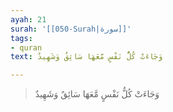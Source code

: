 ```yaml
---
ayah: 21
surah: '[[050-Surah|سورة]]'
tags:
- quran
text: وَجَاءَتْ كُلُّ نَفْسٍ مَّعَهَا سَائِقٌ وَشَهِيدٌ

---
```

> وَجَاءَتْ كُلُّ نَفْسٍ مَّعَهَا سَائِقٌ وَشَهِيدٌ

